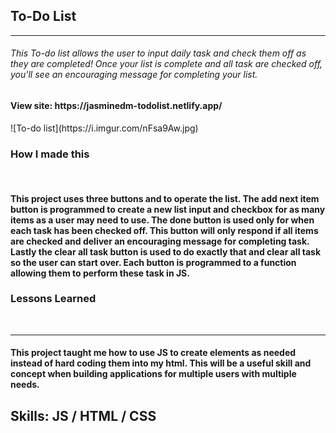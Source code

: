 <h2>To-Do List</h2><hr>
<h6>This To-do list allows the user to input daily task and check them off as they are completed! Once your list is complete and all task are checked off, you'll see an encouraging message for completing your list.  

<h4>View site: https://jasminedm-todolist.netlify.app/</h4>
![To-do list](https://i.imgur.com/nFsa9Aw.jpg)

<h3>How I made this</h3><br>
<h4>This project uses three buttons and to operate the list. The add next item button is programmed to create a new list input and checkbox for as many items as a user may need to use. The done button is used only for when each task has been checked off. This button will only respond if all items are checked and deliver an encouraging message for completing task. Lastly the clear all task button is used to do exactly that and clear all task so the user can start over. Each button is programmed to a function allowing them to perform these task in JS.</h4>

<h3>Lessons Learned</h3><br>
<hr>
<h4>This project taught me how to use JS to create elements as needed instead of hard coding them into my html. This will be a useful skill and concept when building applications for multiple users with multiple needs.<?h4>

<h2>Skills: JS / HTML / CSS</h2>







